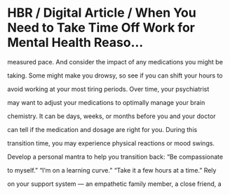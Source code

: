 # HBR / Digital Article / When You Need to Take Time Off Work for Mental Health Reaso…

measured pace. And consider the impact of any medications you might be

taking. Some might make you drowsy, so see if you can shift your hours to

avoid working at your most tiring periods. Over time, your psychiatrist

may want to adjust your medications to optimally manage your brain

chemistry. It can be days, weeks, or months before you and your doctor

can tell if the medication and dosage are right for you. During this

transition time, you may experience physical reactions or mood swings.

Develop a personal mantra to help you transition back: “Be compassionate

to myself.” “I’m on a learning curve.” “Take it a few hours at a time.” Rely

on your support system — an empathetic family member, a close friend, a